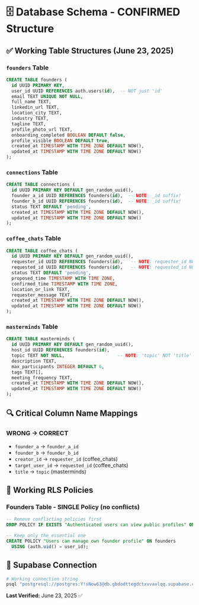 # 🗄️ Database Schema - CONFIRMED Structure

## ✅ **Working Table Structures (June 23, 2025)**

### **`founders` Table**
```sql
CREATE TABLE founders (
  id UUID PRIMARY KEY,
  user_id UUID REFERENCES auth.users(id),  -- NOT just 'id'
  email TEXT UNIQUE NOT NULL,
  full_name TEXT,
  linkedin_url TEXT,
  location_city TEXT,
  industry TEXT,
  tagline TEXT,
  profile_photo_url TEXT,
  onboarding_completed BOOLEAN DEFAULT false,
  profile_visible BOOLEAN DEFAULT true,
  created_at TIMESTAMP WITH TIME ZONE DEFAULT NOW(),
  updated_at TIMESTAMP WITH TIME ZONE DEFAULT NOW()
);
```

### **`connections` Table** 
```sql
CREATE TABLE connections (
  id UUID PRIMARY KEY DEFAULT gen_random_uuid(),
  founder_a_id UUID REFERENCES founders(id),  -- NOTE: _id suffix!
  founder_b_id UUID REFERENCES founders(id),  -- NOTE: _id suffix!
  status TEXT DEFAULT 'pending',
  created_at TIMESTAMP WITH TIME ZONE DEFAULT NOW(),
  updated_at TIMESTAMP WITH TIME ZONE DEFAULT NOW()
);
```

### **`coffee_chats` Table**
```sql
CREATE TABLE coffee_chats (
  id UUID PRIMARY KEY DEFAULT gen_random_uuid(),
  requester_id UUID REFERENCES founders(id),   -- NOTE: requester_id NOT creator_id
  requested_id UUID REFERENCES founders(id),   -- NOTE: requested_id NOT target_user_id
  status TEXT DEFAULT 'pending',
  proposed_time TIMESTAMP WITH TIME ZONE,
  confirmed_time TIMESTAMP WITH TIME ZONE,
  location_or_link TEXT,
  requester_message TEXT,
  created_at TIMESTAMP WITH TIME ZONE DEFAULT NOW(),
  updated_at TIMESTAMP WITH TIME ZONE DEFAULT NOW()
);
```

### **`masterminds` Table**
```sql
CREATE TABLE masterminds (
  id UUID PRIMARY KEY DEFAULT gen_random_uuid(),
  host_id UUID REFERENCES founders(id),
  topic TEXT NOT NULL,                    -- NOTE: 'topic' NOT 'title'
  description TEXT,
  max_participants INTEGER DEFAULT 6,
  tags TEXT[],
  meeting_frequency TEXT,
  created_at TIMESTAMP WITH TIME ZONE DEFAULT NOW(),
  updated_at TIMESTAMP WITH TIME ZONE DEFAULT NOW()
);
```

## 🔍 **Critical Column Name Mappings**

### **WRONG → CORRECT**
- `founder_a` → `founder_a_id`
- `founder_b` → `founder_b_id`
- `creator_id` → `requester_id` (coffee_chats)
- `target_user_id` → `requested_id` (coffee_chats)
- `title` → `topic` (masterminds)

## 🔐 **Working RLS Policies**

### **Founders Table - SINGLE Policy (no conflicts)**
```sql
-- Remove conflicting policies first
DROP POLICY IF EXISTS "Authenticated users can view public profiles" ON founders;

-- Keep only the essential one
CREATE POLICY "Users can manage own founder profile" ON founders
  USING (auth.uid() = user_id);
```

## 🔗 **Supabase Connection**
```bash
# Working connection string
psql "postgresql://postgres:Y!sNow63@db.gbdodttegdctxvvavlqq.supabase.co:5432/postgres"
```

**Last Verified:** June 23, 2025 ✅
